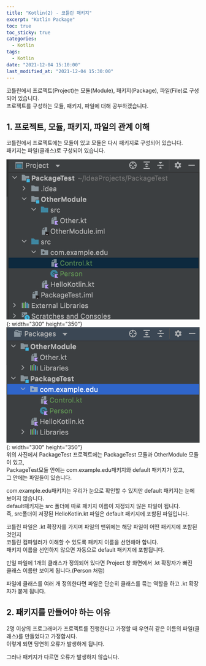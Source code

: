 ```yaml
---
title: "Kotlin(2) - 코틀린 패키지"
excerpt: "Kotlin Package"
toc: true
toc_sticky: true
categories:
  - Kotlin
tags:
  - Kotlin
date: "2021-12-04 15:10:00"
last_modified_at: "2021-12-04 15:30:00"
---
```


코틀린에서 프로젝트(Project)는 모듈(Module), 패키지(Package), 파일(File)로 구성되어 있습니다.<br/>
프로젝트를 구성하는 모듈, 패키지, 파일에 대해 공부하겠습니다.<br/>

## 1. 프로젝트, 모듈, 패키지, 파일의 관계 이해

코틀린에서 프로젝트에는 모듈이 있고 모듈은 다시 패키지로 구성되어 있습니다.<br/>
패키지는 파일(클래스)로 구성되어 있습니다.<br/>

![package1](/images/kotlin_package1.png){: width="300" height="350"}
![package2](/images/kotlin_package2.png){: width="300" height="350"}
<br/>
위의 사진에서 PackageTest 프로젝트에는 PackageTest 모듈과 OtherModule 모듈이 있고,<br/>
PackageTest모듈 안에는 com.example.edu패키지와 default 패키지가 있고,<br/>
그 안에는 파일들이 있습니다.<br/>

com.example.edu패키지는 우리가 눈으로 확인할 수 있지만 default 패키지는 눈에 보이지 않습니다.<br/>
default패키지는 src 폴더에 따로 패키지 이름이 지정되지 않은 파일이 됩니다.<br/>
즉, src폴더이 저장된 HelloKotlin.kt 파일은 default 패키지에 포함된 파일입니다.<br/>

코틀린 파일은 .kt 확장자를 가지며 파일의 맨위에는 해당 파일이 어떤 패키지에 포함된 것인지<br/>
코틀린 컴파일러가 이해할 수 있도록 패키지 이름을 선언해야 합니다.<br/>
패키지 이름을 선언하지 않으면 자동으로 default 패키지에 포함됩니다.<br/>

만일 파일에 1개의 클래스가 정의되어 있다면 Project 창 화면에서 .kt 확장자가 빠진<br/>
클래스 이름만 보이게 됩니다.(Person 처럼)<br/>

파일에 클래스를 여러 개 정의한다면 파일은 단순히 클래스를 묶는 역할을 하고 .kt 확장자가 붙게 됩니다.<br/>

## 2. 패키지를 만들어야 하는 이유

2명 이상의 프로그래머가 프로젝트를 진행한다고 가정할 때 우연히 같은 이름의 파일(클래스)를 만들었다고 가정합시다.<br/>
이렇게 되면 당연히 오류가 발생하게 됩니다.<br/>

그러나 패키지가 다르면 오류가 발생하지 않습니다.<br/>
